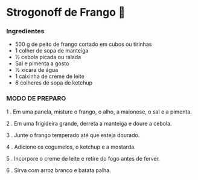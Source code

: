 # Strogonoff de Frango :chicken:

### **Ingredientes**

- 500 g de peito de frango cortado em cubos ou tirinhas
- 1 colher de sopa de manteiga
- ½ cebola picada ou ralada
- Sal e pimenta a gosto
- ½ xícara de água
- 1 caixinha de creme de leite
- 6 colheres de sopa de ketchup



### **MODO DE PREPARO**

1 . Em uma panela, misture o frango, o alho, a maionese, o sal e a pimenta.

2 . Em uma frigideira grande, derreta a manteiga e doure a cebola.

3 . Junte o frango temperado até que esteja dourado.

4 . Adicione os cogumelos, o ketchup e a mostarda.

5 . Incorpore o creme de leite e retire do fogo antes de ferver.

6 . Sirva com arroz branco e batata palha.